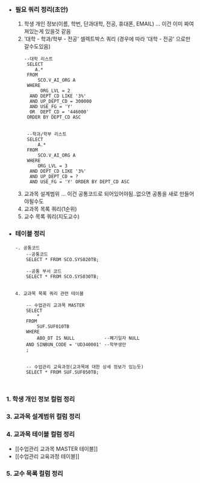 
- ### 필요 쿼리 정리(초안)
	1. 학생 개인 정보(이름, 학번, 단과대학, 전공, 휴대폰, EMAIL) ... 이건 이미 짜여져있는게 있을것 같음
	2. '대학 - 학과/학부 - 전공' 셀렉트박스 쿼리 (경우에 따라 '대학 - 전공' 으로만 갈수도있음)
	   ```
	   --대학 리스트
		SELECT 
		   A.* 
		FROM 
			SCO.V_AI_ORG A 
		WHERE 
			 ORG_LVL = 2 
		 AND DEPT_CD LIKE '3%'
		 AND UP_DEPT_CD = 300000 
		 AND USE_FG = 'Y' 
		 OR  DEPT_CD = '446000' 
		ORDER BY DEPT_CD ASC 


		--학과/학부 리스트
		SELECT 
			A.* 
		FROM 
			SCO.V_AI_ORG A 
		WHERE 
			ORG_LVL = 3 
		 AND DEPT_CD LIKE '3%'
		 AND UP_DEPT_CD = ? 
		 AND USE_FG = 'Y' ORDER BY DEPT_CD ASC 

		```
	1. 교과목 설계범위 ... 이건 공통코드로 되어있어야됨..없으면 공통을 새로 만들어야될수도
	2. 교과목 목록 쿼리(1순위)
	3. 교수 목록 쿼리(지도교수)


- ### 테이블 정리
	```
	-. 공통코드
		--공통코드  
		SELECT * FROM SCO.SYS020TB;
	
		--공통 부서 코드  
		SELECT * FROM SCO.SYS030TB;


	4. 교과목 목록 쿼리 관련 테이블

		-- 수업관리 교과목 MASTER
		SELECT 
			* 
		FROM 
			SUF.SUF010TB
		WHERE 
			ABO_DT IS NULL           --폐기일자 NULL
		AND SINBUN_CODE = 'UD340001' --학부생만
		;
		

		-- 수업관리 교육과정(교과목에 대한 상세 정보가 있는듯)
		SELECT * FROM SUF.SUF050TB;
		
		

	```

### 1. 학생 개인 정보 컬럼 정리

### 3. 교과목 설계범위 컬럼 정리

### 4. 교과목 테이블 컬럼 정리

- [[수업관리 교과목 MASTER 테이블]]
- [[수업관리 교육과정 테이블]]
### 5. 교수 목록 컬럼 정리
